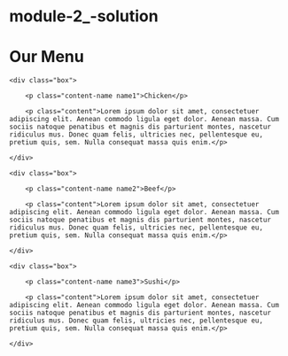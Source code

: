 # module-2_-solution



<!DOCTYPE html>

<html>

<head>

<title>Responsive Layout</title>

<meta name="viewport" content="width=device-width, initial-scale=1">

<link rel="stylesheet" type="text/css" href="style.css">

</head>
  <style>
    * {

  box-sizing: border-box;

}

body{

	margin: 0;

	padding: 0;

  font-family: "Comic Sans MS", cursive, sans-serif;

}

.row{

  margin-top: 5%;

  margin-bottom: 5%;

}

h1 {

  margin-bottom: 15px;

  text-align: center;

  color: #ff4532;

  font-size: 50px;

}

.box{

  width: 100%;

  overflow: none;

}

.content-name{

  overflow: none;

  text-align: center;

  border: 4px solid black;

  width: 100px;

  height: 40px;

  padding: 5px;

  float: right;

  margin-right: 36px;

  margin-top: 0px;

  font-weight: bold;

  position: relative;

}

.content{

  border: 5px solid black;

  width: 90%;

  height: auto;

  margin: 2.5%;

  color: black

  font-size: 25px;

  padding: 2%;

  padding-top: 55px;

  background-color: rgba(0,0,0,0.3);

}

.name1{

  background-color: #FFB6C1;

}

.name2{

  color: white;

  background-color: #FF0000;

}

.name3{

  background-color: #FFFF00;

}

/********** Large devices only **********/

@media (min-width: 992px) {

  .col-lg-4 {

  	float: left;

    width: 33.33%;

  }

}

/********** Medium devices only **********/

@media (min-width: 768px) and (max-width: 991px) {

  .col-md-6,.col-md-12 {

    float: left;

  }

  .col-md-6 {

    width: 50%;

  }

  .col-md-12 {

    margin-left: -10px;

    width: 100%;

  }

  .name3{

    margin-right: 65px;

    width: 100px;

  }

}

@media (min-width: 0px) and (max-width: 767px) {

  .col-sm-12 {

  	float: left;

    width: 100%;

  }

  .content-name{

    margin-right: 30px;

  }

}
    </style>

<body>

<h1>Our Menu</h1>

  <div class="col-lg-4 col-md-6 col-sm-12">

  	<div class="box">

  		<p class="content-name name1">Chicken</p>

  		<p class="content">Lorem ipsum dolor sit amet, consectetuer adipiscing elit. Aenean commodo ligula eget dolor. Aenean massa. Cum sociis natoque penatibus et magnis dis parturient montes, nascetur ridiculus mus. Donec quam felis, ultricies nec, pellentesque eu, pretium quis, sem. Nulla consequat massa quis enim.</p>

  	</div>

  </div>

  <div class="col-lg-4 col-md-6 col-sm-12">

  	<div class="box">

   		<p class="content-name name2">Beef</p>

   		<p class="content">Lorem ipsum dolor sit amet, consectetuer adipiscing elit. Aenean commodo ligula eget dolor. Aenean massa. Cum sociis natoque penatibus et magnis dis parturient montes, nascetur ridiculus mus. Donec quam felis, ultricies nec, pellentesque eu, pretium quis, sem. Nulla consequat massa quis enim.</p>

  	</div>

  </div>

  <div class="col-lg-4 col-md-12 col-sm-12">

  	<div class="box">

  		<p class="content-name name3">Sushi</p>

  		<p class="content">Lorem ipsum dolor sit amet, consectetuer adipiscing elit. Aenean commodo ligula eget dolor. Aenean massa. Cum sociis natoque penatibus et magnis dis parturient montes, nascetur ridiculus mus. Donec quam felis, ultricies nec, pellentesque eu, pretium quis, sem. Nulla consequat massa quis enim.</p>

  	</div>	

  </div>

</body>

</html>

